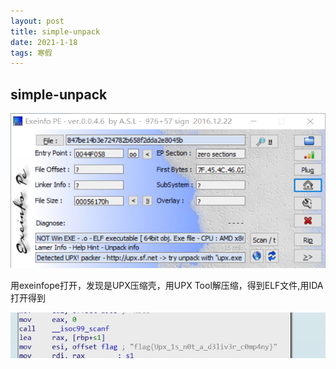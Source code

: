 ```yaml
---
layout: post
title: simple-unpack
date: 2021-1-18
tags: 寒假
---
```


## **simple-unpack**

![](/images/post/20210118.png)

用exeinfope打开，发现是UPX压缩壳，用UPX Tool解压缩，得到ELF文件,用IDA打开得到

![](/images/post/202101181.png)